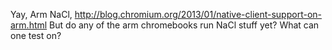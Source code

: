 Yay, Arm NaCl, http://blog.chromium.org/2013/01/native-client-support-on-arm.html But do any of the arm chromebooks run NaCl stuff yet? What can one test on?